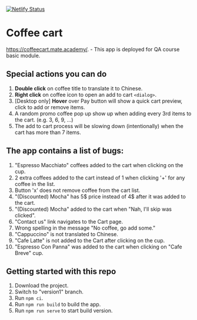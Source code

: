 [![Netlify Status](https://api.netlify.com/api/v1/badges/626af698-2379-4cfc-888c-3c502fad8f08/deploy-status)](https://app.netlify.com/sites/coffee-cart/deploys)

# Coffee cart

https://coffeecart.mate.academy/. - This app is deployed for QA course basic module.

## Special actions you can do
1. **Double click** on coffee title to translate it to Chinese.
2. **Right click** on coffee icon to open an add to cart `<dialog>`.
3. [Desktop only] **Hover** over Pay button will show a quick cart preview, click to add or remove items.
4. A random promo coffee pop up show up when adding every 3rd items to the cart. (e.g. 3, 6, 9, ...)
5. The add to cart process will be slowing down (intentionally) when the cart has more than 7 items.

## The app contains a list of bugs:

1. "Espresso Macchiato" coffees added to the cart when clicking on the cup.
2. 2 extra coffees added to the cart instead of 1 when clicking '+' for any coffee in the list.
3. Button 'x' does not remove coffee from the cart list.
4. "(Discounted) Mocha" has 5$ price instead of 4$ after it was added to the cart.
5. "(Discounted) Mocha" added to the cart when "Nah, I'll skip was clicked". 
6. "Contact us" link navigates to the Cart page.
7. Wrong spelling in the message "No coffee, go add some."
8. "Cappuccino" is not translated to Chinese. 
9. "Cafe Latte" is not added to the Cart after clicking on the cup.
10. "Espresso Con Panna" was added to the cart when clicking on "Cafe Breve" cup. 


## Getting started with this repo

1. Download the project.
2. Switch to "version1" branch.
3. Run `npm ci`.
4. Run `npm run build` to build the app.
5. Run `npm run serve` to start build version.
